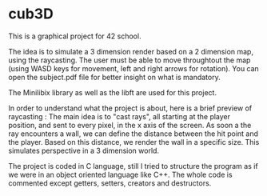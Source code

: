# cub3D

This is a graphical project for 42 school.

The idea is to simulate a 3 dimension render based on a 2 dimension map, using the raycasting.
The user must be able to move throughtout the map (using WASD keys for movement, left and right
arrows for rotation). You can open the subject.pdf file for better insight on what is mandatory.

The Minilibix library as well as the libft are used for this project.

In order to understand what the project is about, here is a brief preview of raycasting :
The main idea is to "cast rays", all starting at the player position, and sent to every
pixel, in the x axis of the screen. As soon a the ray encounters a wall, we can define the
distance between the hit point and the player. Based on this distance, we render the wall
in a specific size. This simulates perspective in a 3 dimension world.

The project is coded in C language, still I tried to structure the program as if we were
in an object oriented language like C++. The whole code is commented except getters, setters,
creators and destructors.
